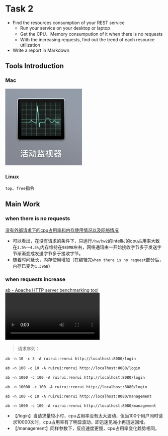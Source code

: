 # Task 2
- Find the resources consumption of your REST service
  - Run your service on your desktop or laptop
  - Get the CPU、Memory consumpution of it when there is no requests
  - With the increasing requests, find out the trend of each resource utilization
- Write a report in Markdown

## Tools Introduction
### Mac
 ![活动监视器](./pic1.png)
### Linux
 `top`、`free`指令

## Main Work
### when there is no requests
 [没有外部请求下的cpu占用率和内存使用情况以及网络情况](./norequests.mov)
- 可以看出，在没有请求的条件下，只运行`/hw/hw2`的IntelliJ的cpu占用率大致在`3.5%～4.5%`,内存维持在`980MB`左右，网络通讯由一开始接收字节多于发送字节渐渐变成发送字节多于接收字节。
- 随着时间延长，内存使用增加（在编辑完`when there is no request`部分后，内存已变为`1.39GB`）
### when requests increase
 [ab - Apache HTTP server benchmarking tool](http://httpd.apache.org/docs/2.2/programs/ab.html)
 ![外部请求不断增加时cpu占用率和内存使用情况](./inrequests.mov)
> 请求序列：
```aidl
ab -n 10 -c 3 -A ruirui:renrui http://localhost:8080/login
```
```aidl
ab -n 100 -c 10 -A ruirui:renrui http://localhost:8080/login
```
```aidl
ab -n 1000 -c 100 -A ruirui:renrui http://localhost:8080/login
```
```aidl
ab -n 10000 -c 100 -A ruirui:renrui http://localhost:8080/login
```
```aidl
ab -n 100 -c 10 -A ruirui:renrui http://localhost:8080/management
```
```aidl
ab -n 1000 -c 100 -A ruirui:renrui http://localhost:8080/management
```
- 【/login】当请求量较小时，cpu占用率没有太大波动，但当100个用户同时请求10000次时，cpu占用率有了明显波动，即迅速见减小再迅速回增。
- 【/management】同样参数下，反应速度更慢，cpu占用率变化趋势相同。